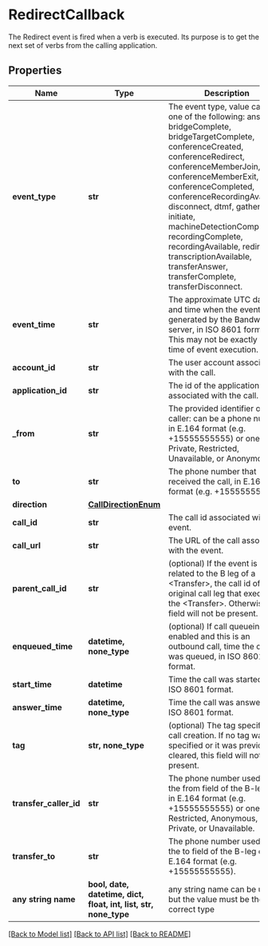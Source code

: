 # RedirectCallback

The Redirect event is fired when a <Redirect> verb is executed. Its purpose is to get the next set of verbs from the calling application.

## Properties
Name | Type | Description | Notes
------------ | ------------- | ------------- | -------------
**event_type** | **str** | The event type, value can be one of the following: answer, bridgeComplete, bridgeTargetComplete, conferenceCreated, conferenceRedirect, conferenceMemberJoin, conferenceMemberExit, conferenceCompleted, conferenceRecordingAvailable, disconnect, dtmf, gather, initiate, machineDetectionComplete, recordingComplete, recordingAvailable, redirect, transcriptionAvailable, transferAnswer, transferComplete, transferDisconnect. | [optional] 
**event_time** | **str** | The approximate UTC date and time when the event was generated by the Bandwidth server, in ISO 8601 format. This may not be exactly the time of event execution. | [optional] 
**account_id** | **str** | The user account associated with the call. | [optional] 
**application_id** | **str** | The id of the application associated with the call. | [optional] 
**_from** | **str** | The provided identifier of the caller: can be a phone number in E.164 format (e.g. +15555555555) or one of Private, Restricted, Unavailable, or Anonymous. | [optional] 
**to** | **str** | The phone number that received the call, in E.164 format (e.g. +15555555555). | [optional] 
**direction** | [**CallDirectionEnum**](CallDirectionEnum.md) |  | [optional] 
**call_id** | **str** | The call id associated with the event. | [optional] 
**call_url** | **str** | The URL of the call associated with the event. | [optional] 
**parent_call_id** | **str** | (optional) If the event is related to the B leg of a &lt;Transfer&gt;, the call id of the original call leg that executed the &lt;Transfer&gt;. Otherwise, this field will not be present. | [optional] 
**enqueued_time** | **datetime, none_type** | (optional) If call queueing is enabled and this is an outbound call, time the call was queued, in ISO 8601 format. | [optional] 
**start_time** | **datetime** | Time the call was started, in ISO 8601 format. | [optional] 
**answer_time** | **datetime, none_type** | Time the call was answered, in ISO 8601 format. | [optional] 
**tag** | **str, none_type** | (optional) The tag specified on call creation. If no tag was specified or it was previously cleared, this field will not be present. | [optional] 
**transfer_caller_id** | **str** | The phone number used as the from field of the B-leg call, in E.164 format (e.g. +15555555555) or one of Restricted, Anonymous, Private, or Unavailable. | [optional] 
**transfer_to** | **str** | The phone number used as the to field of the B-leg call, in E.164 format (e.g. +15555555555). | [optional] 
**any string name** | **bool, date, datetime, dict, float, int, list, str, none_type** | any string name can be used but the value must be the correct type | [optional]

[[Back to Model list]](../README.md#documentation-for-models) [[Back to API list]](../README.md#documentation-for-api-endpoints) [[Back to README]](../README.md)


